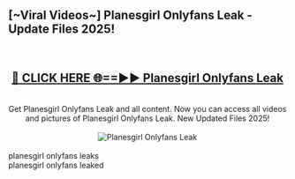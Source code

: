 <h2>[~Viral Videos~] Planesgirl Onlyfans Leak - Update Files 2025!</h2>
<br>
<div align="center">
<h2><a href="https://betterlinks.top/A2PfLJ" rel="nofollow">🔴 CLICK HERE 🌐==►► Planesgirl Onlyfans Leak</a></h2>
<br>
Get Planesgirl Onlyfans Leak and all content. Now you can access all videos and pictures of Planesgirl Onlyfans Leak. New Updated Files 2025!
<br>
<br>
<a href="https://betterlinks.top/A2PfLJ" rel="nofollow" data-target="animated-image.originalLink"><img src="https://i.ibb.co.com/WyWwxjT/player-gif2.gif" alt="Planesgirl Onlyfans Leak" style="max-width: 100%; display: inline-block;" data-target="animated-image.originalImage"></a>
</div>
<br>
planesgirl onlyfans leaks<br>
planesgirl onlyfans leaked